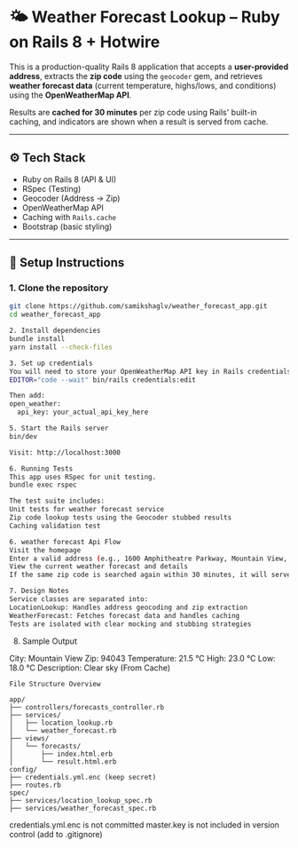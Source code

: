 # 🌤️ Weather Forecast Lookup – Ruby on Rails 8 + Hotwire

This is a production-quality Rails 8 application that accepts a **user-provided address**, extracts the **zip code** using the `geocoder` gem, and retrieves **weather forecast data** (current temperature, highs/lows, and conditions) using the **OpenWeatherMap API**.

Results are **cached for 30 minutes** per zip code using Rails' built-in caching, and indicators are shown when a result is served from cache.

---

## ⚙️ Tech Stack

- Ruby on Rails 8 (API & UI)
- RSpec (Testing)
- Geocoder (Address → Zip)
- OpenWeatherMap API
- Caching with `Rails.cache`
- Bootstrap (basic styling)

---

## 🚀 Setup Instructions

### 1. Clone the repository

```bash
git clone https://github.com/samikshaglv/weather_forecast_app.git
cd weather_forecast_app

2. Install dependencies
bundle install
yarn install --check-files

3. Set up credentials
You will need to store your OpenWeatherMap API key in Rails credentials.
EDITOR="code --wait" bin/rails credentials:edit

Then add:
open_weather:
  api_key: your_actual_api_key_here

5. Start the Rails server
bin/dev

Visit: http://localhost:3000

6. Running Tests
This app uses RSpec for unit testing.
bundle exec rspec

The test suite includes:
Unit tests for weather forecast service
Zip code lookup tests using the Geocoder stubbed results
Caching validation test

6. weather forecast Api Flow
Visit the homepage
Enter a valid address (e.g., 1600 Amphitheatre Parkway, Mountain View, CA)
View the current weather forecast and details
If the same zip code is searched again within 30 minutes, it will serve from cache

7. Design Notes
Service classes are separated into:
LocationLookup: Handles address geocoding and zip extraction
WeatherForecast: Fetches forecast data and handles caching
Tests are isolated with clear mocking and stubbing strategies

```
8. Sample Output

City: Mountain View
Zip: 94043
Temperature: 21.5 °C
High: 23.0 °C
Low: 18.0 °C
Description: Clear sky
(From Cache)

```
File Structure Overview

app/
├── controllers/forecasts_controller.rb
├── services/
│   ├── location_lookup.rb
│   └── weather_forecast.rb
├── views/
│   └── forecasts/
│       ├── index.html.erb
│       └── result.html.erb
config/
├── credentials.yml.enc (keep secret)
├── routes.rb
spec/
├── services/location_lookup_spec.rb
├── services/weather_forecast_spec.rb

```
credentials.yml.enc is not committed
master.key is not included in version control (add to .gitignore)



